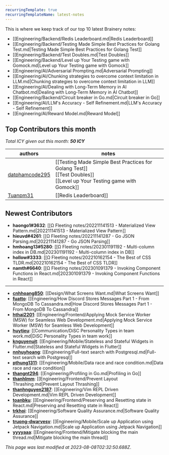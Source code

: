 ```yaml
---
recurringTemplate: true
recurringTemplateName: latest-notes
---
```


This is where we keep track of our top 10 latest Brainery notes:

- [[Engineering/Backend/Redis Leaderboard.md|Redis Leaderboard]]
- [[Engineering/Backend/Testing Made Simple Best Practices for Golang Test.md|Testing Made Simple Best Practices for Golang Test]]
- [[Engineering/Backend/Test Doubles.md|Test Doubles]]
- [[Engineering/Backend/Level up Your Testing game with Gomock.md|Level up Your Testing game with Gomock]]
- [[Engineering/AI/Adversarial Prompting.md|Adversarial Prompting]]
- [[Engineering/AI/Chunking strategies to overcome context limitation in LLM.md|Chunking strategies to overcome context limitation in LLM]]
- [[Engineering/AI/Dealing with Long-Term Memory in AI Chatbot.md|Dealing with Long-Term Memory in AI Chatbot]]
- [[Engineering/Backend/Circuit breaker in Go.md|Circuit breaker in Go]]
- [[Engineering/AI/LLM's Accuracy - Self Refinement.md|LLM's Accuracy - Self Refinement]]
- [[Engineering/AI/Reward Model.md|Reward Model]]


## Top Contributors this month

*Total ICY given out this month: **50 ICY***

| authors | notes |
| ------- | ----- |
| [datphamcode295](https://github.com/datphamcode295) |  [[Testing Made Simple Best Practices for Golang Test]]<br> [[Test Doubles]]<br> [[Level up Your Testing game with Gomock]]<br>|
| [Tuanpm31](https://github.com/Tuanpm31) |  [[Redis Leaderboard]]<br>|



## Newest Contributors

- **haongo1#3632**: [[Ω Fleeting notes/202211141513 - Materialized View Pattern.md|202211141513 - Materialized View Pattern]]
- **hieuvd#4261**: [[Ω Fleeting notes/202211141287 - Go JSON Parsing.md|202211141287 - Go JSON Parsing]]
- **hmhoang13#5280**: [[Ω Fleeting notes/202301191192 - Multi-column index in DB.md|202301191192 - Multi-column index in DB]]
- **hollow#3333**: [[Ω Fleeting notes/202210162154 - The Best of CSS TLDR.md|202210162154 - The Best of CSS TLDR]]
- **namth#6640**: [[Ω Fleeting notes/202301091379 - Invoking Component Functions in React.md|202301091379 - Invoking Component Functions in React]]

---
- **[cnhhoang850](https://github.com/cnhhoang850)**: [[Design/What Screens Want.md|What Screens Want]]
- **[fuatto](https://github.com/fuatto)**: [[Engineering/How Discord Stores Messages  Part 1 - From MongoDB To Cassandra.md|How Discord Stores Messages  Part 1 - From MongoDB To Cassandra]]
- **[hthai2201](https://github.com/hthai2201)**: [[Engineering/Frontend/Applying Mock Service Worker (MSW) for Seamless Web Development.md|Applying Mock Service Worker (MSW) for Seamless Web Development]]
- **[huytieu](https://github.com/huytieu)**: [[Communication/DiSC Personality Types in team work.md|DiSC Personality Types in team work]]
- **[knguyenuit](https://github.com/knguyenuit)**: [[Engineering/Mobile/Stateless and Stateful Widgets in Flutter.md|Stateless and Stateful Widgets in Flutter]]
- **[nnhuyhoang](https://github.com/nnhuyhoang)**: [[Engineering/Full-text search with Postgresql.md|Full-text search with Postgresql]]
- **[pthung1311](https://github.com/pthung1311)**: [[Engineering/Mobile/Data race and race condition.md|Data race and race condition]]
- **[thangnt294](https://github.com/thangnt294)**: [[Engineering/Profiling in Go.md|Profiling in Go]]
- **[thanhlmm](https://github.com/thanhlmm)**: [[Engineering/Frontend/Prevent Layout Thrashing.md|Prevent Layout Thrashing]]
- **[thanhnguyen2187](https://github.com/thanhnguyen2187)**: [[Engineering/Vim REPL Driven Development.md|Vim REPL Driven Development]]
- **[toanbku](https://github.com/toanbku)**: [[Engineering/Frontend/Preserving and Resetting state in React.md|Preserving and Resetting state in React]]
- **[trkhoi](https://github.com/trkhoi)**: [[Engineering/Software Quality Assurance.md|Software Quality Assurance]]
- **[truong-dwarvesv](https://github.com/truong-dwarvesv)**: [[Engineering/Mobile/Scale up Application using Jetpack Navigation.md|Scale up Application using Jetpack Navigation]]
- **[yyyyaaa](https://github.com/yyyyaaa)**: [[Engineering/Frontend/Mitigate blocking the main thread.md|Mitigate blocking the main thread]]


*This page was last modified at 2023-08-08T02:32:50.688Z*.